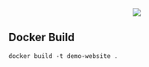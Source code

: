 <div align="center">
<img src="https://planetr.io/img/logo-github.png"></img>
</div>

## Docker Build 
```
docker build -t demo-website .
```
